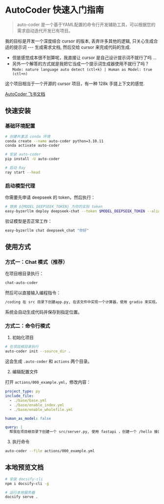 # AutoCoder 快速入门指南


> auto-coder 是一个基于YAML配置的命令行开发辅助工具，可以根据您的需求自动迭代开发已有项目。

我的目标是开发一个深度结合 cursor 的版本, 丢弃许多其他的逻辑, 只关心生成合适的提示词 ---  生成需求文档, 然后交给 cursor 来完成代码的生成. 
- 但是感觉成本很不划算呢，我直接让 cursor 是自己设计提示词不就行了吗 ... 
- 另外一个解答的方式就是我把它当成一个提示词生成器使用不就行了吗？ `Mode: nature language auto detect (ctl+k) | Human as Model: true (ctl+n)` 
  

这个项目相当于一个开源的 cursor 项目，有一种 128k 手搓上下文的感觉. 



[AutoCoder 飞书文档](https://swze06osuex.feishu.cn/docx/YkuOdnq3doiA5nx1ntCcor28nhe)

## 快速安装

### 基础环境配置

```bash
# 创建并激活 conda 环境
conda create --name auto-coder python=3.10.11
conda activate auto-coder

# 安装 auto-coder
pip install -U auto-coder

# 启动 Ray
ray start --head
```


### 启动模型代理

你需要先申请 deepseek 的 token，然后执行：

```bash
# 替换 ${MODEL_DEEPSEEK_TOKEN} 为你的实际 token
easy-byzerllm deploy deepseek-chat --token $MODEL_DEEPSEEK_TOKEN --alias deepseek_chat
```

验证模型是否正常工作：

```bash
easy-byzerllm chat deepseek_chat "你好"
```

## 使用方式


### 方式一：Chat 模式（推荐）

在项目根目录执行：

```bash
chat-auto-coder
```

然后可以直接输入编程指令：

```bash
/coding 在 src 目录下创建app.py, 在该文件中实现一个计算器，使用 gradio 来实现。
```

系统会自动生成代码并保存到指定位置。

### 方式二：命令行模式

1. 初始化项目

```bash
# 在项目根目录执行
auto-coder init --source_dir .
```

这会生成 `.auto-coder` 和 `actions` 两个目录。

2. 编辑配置文件

打开 `actions/000_example.yml`，修改内容：

```yaml
project_type: py
include_file:
  - ./base/base.yml
  - ./base/enable_index.yml
  - ./base/enable_wholefile.yml    

human_as_model: false  

query: |  
  帮我在项目根目录下创建一个 src/server.py, 使用 fastapi ，创建一个 /hello 接口，返回 world.
```

3. 执行命令

```bash
auto-coder --file actions/000_example.yml
```
## 本地预览文档

```bash
# 安装 docsify-cli
npm i docsify-cli -g

# 运行本地服务器
docsify serve .
``` 